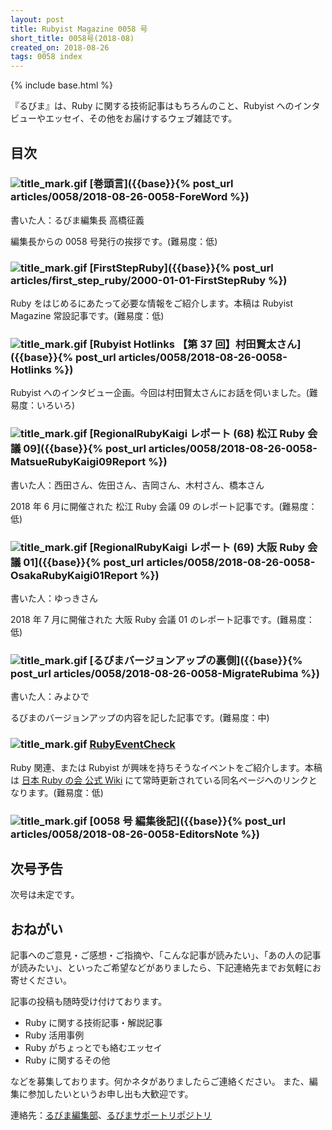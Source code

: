 ```yaml
---
layout: post
title: Rubyist Magazine 0058 号
short_title: 0058号(2018-08)
created_on: 2018-08-26
tags: 0058 index
---
```

{% include base.html %}

『るびま』は、Ruby に関する技術記事はもちろんのこと、Rubyist へのインタビューやエッセイ、その他をお届けするウェブ雑誌です。

## 目次

### ![title_mark.gif]({{base}}{{site.baseurl}}/images/title_mark.gif) [巻頭言]({{base}}{% post_url articles/0058/2018-08-26-0058-ForeWord %})

書いた人：るびま編集長 高橋征義

編集長からの 0058 号発行の挨拶です。(難易度：低)

### ![title_mark.gif]({{base}}{{site.baseurl}}/images/title_mark.gif) [FirstStepRuby]({{base}}{% post_url articles/first_step_ruby/2000-01-01-FirstStepRuby %})

Ruby をはじめるにあたって必要な情報をご紹介します。本稿は Rubyist Magazine 常設記事です。(難易度：低)

### ![title_mark.gif]({{base}}{{site.baseurl}}/images/title_mark.gif) [Rubyist Hotlinks 【第 37 回】村田賢太さん]({{base}}{% post_url articles/0058/2018-08-26-0058-Hotlinks %})

Rubyist へのインタビュー企画。今回は村田賢太さんにお話を伺いました。(難易度：いろいろ)

### ![title_mark.gif]({{base}}{{site.baseurl}}/images/title_mark.gif) [RegionalRubyKaigi レポート (68) 松江 Ruby 会議 09]({{base}}{% post_url articles/0058/2018-08-26-0058-MatsueRubyKaigi09Report %})

書いた人：西田さん、佐田さん、吉岡さん、木村さん、橋本さん

2018 年 6 月に開催された 松江 Ruby 会議 09 のレポート記事です。(難易度：低)

### ![title_mark.gif]({{base}}{{site.baseurl}}/images/title_mark.gif) [RegionalRubyKaigi レポート (69) 大阪 Ruby 会議 01]({{base}}{% post_url articles/0058/2018-08-26-0058-OsakaRubyKaigi01Report %})

書いた人：ゆっきさん

2018 年 7 月に開催された 大阪 Ruby 会議 01 のレポート記事です。(難易度：低)

### ![title_mark.gif]({{base}}{{site.baseurl}}/images/title_mark.gif) [るびまバージョンアップの裏側]({{base}}{% post_url articles/0058/2018-08-26-0058-MigrateRubima %})

書いた人：みよひで

るびまのバージョンアップの内容を記した記事です。(難易度：中)

### ![title_mark.gif]({{base}}{{site.baseurl}}/images/title_mark.gif) [RubyEventCheck](https://github.com/ruby-no-kai/official/wiki/RubyEventCheck)

Ruby 関連、または Rubyist が興味を持ちそうなイベントをご紹介します。本稿は [日本 Ruby の会 公式 Wiki](https://github.com/ruby-no-kai/official/wiki) にて常時更新されている同名ページへのリンクとなります。(難易度：低)

### ![title_mark.gif]({{base}}{{site.baseurl}}/images/title_mark.gif) [0058 号 編集後記]({{base}}{% post_url articles/0058/2018-08-26-0058-EditorsNote %})

## 次号予告

次号は未定です。

## おねがい

記事へのご意見・ご感想・ご指摘や、「こんな記事が読みたい」、「あの人の記事が読みたい」、といったご希望などがありましたら、下記連絡先までお気軽にお寄せください。

記事の投稿も随時受け付けております。

* Ruby に関する技術記事・解説記事
* Ruby 活用事例
* Ruby がちょっとでも絡むエッセイ
* Ruby に関するその他

などを募集しております。何かネタがありましたらご連絡ください。
また、編集に参加したいというお申し出も大歓迎です。

連絡先：[るびま編集部](mailto:magazine@ruby-no-kai.org)、[るびまサポートリポジトリ](https://github.com/rubima/magazine.rubyist.net)
